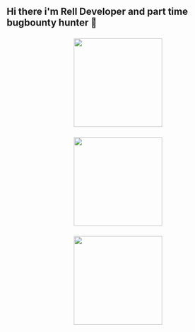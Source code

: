 ## Hi there i'm  Rell Developer and part time bugbounty hunter 👋



###

<div align="center">
  <img height="200" src="https://media1.tenor.com/m/VrzXhtoSwcsAAAAd/hacker-typing.gif"  />
</div>

###

<div align="center">
  <img height="200" src="https://media1.tenor.com/m/VrzXhtoSwcsAAAAd/hacker-typing.gif"  />
</div>

###

<div align="center">
  <img height="200" src="https://media1.tenor.com/m/VrzXhtoSwcsAAAAd/hacker-typing.gif"  />
</div>

###

